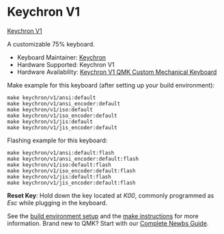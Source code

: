 # Keychron V1

[Keychron V1](https://i.imgur.com/zTnj6IV.jpg[/img])

A customizable 75% keyboard.

* Keyboard Maintainer: [Keychron](https://github.com/keychron)
* Hardware Supported: Keychron V1
* Hardware Availability: [Keychron V1 QMK Custom Mechanical Keyboard](https://www.keychron.com/products/keychron-v1-qmk-via-custom-mechanical-keyboard)

Make example for this keyboard (after setting up your build environment):

    make keychron/v1/ansi:default
    make keychron/v1/ansi_encoder:default
    make keychron/v1/iso:default
    make keychron/v1/iso_encoder:default
    make keychron/v1/jis:default
    make keychron/v1/jis_encoder:default

Flashing example for this keyboard:

    make keychron/v1/ansi:default:flash
    make keychron/v1/ansi_encoder:default:flash
    make keychron/v1/iso:default:flash
    make keychron/v1/iso_encoder:default:flash
    make keychron/v1/jis:default:flash
    make keychron/v1/jis_encoder:default:flash

**Reset Key**: Hold down the key located at *K00*, commonly programmed as *Esc* while plugging in the keyboard.

See the [build environment setup](https://docs.qmk.fm/#/getting_started_build_tools) and the [make instructions](https://docs.qmk.fm/#/getting_started_make_guide) for more information. Brand new to QMK? Start with our [Complete Newbs Guide](https://docs.qmk.fm/#/newbs).

